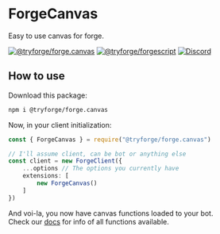 # ForgeCanvas
Easy to use canvas for forge.

[![@tryforge/forge.canvas](https://img.shields.io/github/package-json/v/tryforge/ForgeCanvas/main?label=@tryforge/forge.canvas&color=5c16d4)](https://github.com/tryforge/ForgeCanvas/)
[![@tryforge/forgescript](https://img.shields.io/github/package-json/v/tryforge/ForgeScript/main?label=@tryforge/forgescript&color=5c16d4)](https://github.com/tryforge/ForgeScript/)
[![Discord](https://img.shields.io/discord/739934735387721768?logo=discord)](https://discord.gg/hcJgjzPvqb)
## How to use

Download this package:
```bash
npm i @tryforge/forge.canvas
```

Now, in your client initialization:
```ts
const { ForgeCanvas } = require("@tryforge/forge.canvas")

// I'll assume client, can be bot or anything else
const client = new ForgeClient({
    ...options // The options you currently have
    extensions: [
        new ForgeCanvas()
    ]
})
```
And voi-la, you now have canvas functions loaded to your bot. <br>
Check our [docs](https://docs.botforge.org/p/ForgeCanvas/) for info of all functions available.
